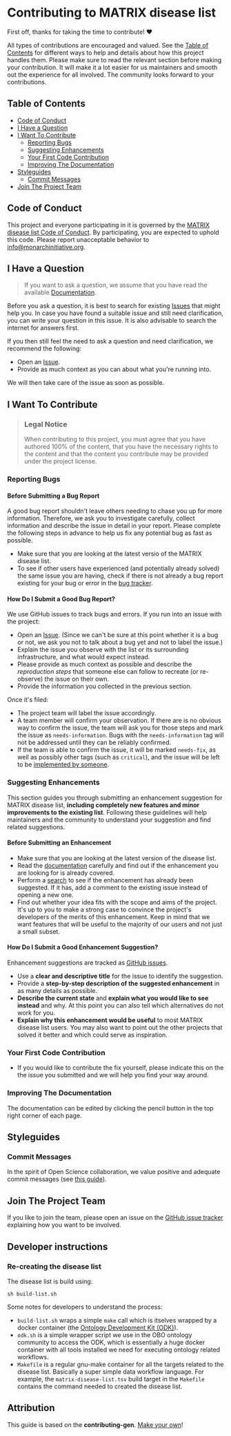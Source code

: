 <!-- omit in toc -->
# Contributing to MATRIX disease list

First off, thanks for taking the time to contribute! ❤️

All types of contributions are encouraged and valued. See the [Table of Contents](#table-of-contents) for different ways to help and details about how this project handles them. Please make sure to read the relevant section before making your contribution. It will make it a lot easier for us maintainers and smooth out the experience for all involved. The community looks forward to your contributions.

<!-- omit in toc -->
## Table of Contents

- [Code of Conduct](#code-of-conduct)
- [I Have a Question](#i-have-a-question)
- [I Want To Contribute](#i-want-to-contribute)
  - [Reporting Bugs](#reporting-bugs)
  - [Suggesting Enhancements](#suggesting-enhancements)
  - [Your First Code Contribution](#your-first-code-contribution)
  - [Improving The Documentation](#improving-the-documentation)
- [Styleguides](#styleguides)
  - [Commit Messages](#commit-messages)
- [Join The Project Team](#join-the-project-team)


## Code of Conduct

This project and everyone participating in it is governed by the
[MATRIX disease list Code of Conduct](https://github.com/monarch-initiative/matrix-disease-list/blob/master/CODE_OF_CONDUCT.md).
By participating, you are expected to uphold this code. Please report unacceptable behavior
to <info@monarchinitiative.org>.


## I Have a Question

> If you want to ask a question, we assume that you have read the available [Documentation](https://monarch-initiative.github.io/matrix-disease-list/).

Before you ask a question, it is best to search for existing [Issues](https://github.com/monarch-initiative/matrix-disease-list/issues) that might help you. In case you have found a suitable issue and still need clarification, you can write your question in this issue. It is also advisable to search the internet for answers first.

If you then still feel the need to ask a question and need clarification, we recommend the following:

- Open an [Issue](https://github.com/monarch-initiative/matrix-disease-list/issues/new).
- Provide as much context as you can about what you're running into.

We will then take care of the issue as soon as possible.

## I Want To Contribute

> ### Legal Notice <!-- omit in toc -->
> When contributing to this project, you must agree that you have authored 100% of the content, that you have the necessary rights to the content and that the content you contribute may be provided under the project license.

### Reporting Bugs

<!-- omit in toc -->
#### Before Submitting a Bug Report

A good bug report shouldn't leave others needing to chase you up for more information. Therefore, we ask you to investigate carefully, collect information and describe the issue in detail in your report. Please complete the following steps in advance to help us fix any potential bug as fast as possible.

- Make sure that you are looking at the latest versio of the MATRIX disease list.
- To see if other users have experienced (and potentially already solved) the same issue you are having, check if there is not already a bug report existing for your bug or error in the [bug tracker](https://github.com/monarch-initiative/matrix-disease-list/issues?q=label%3Abug).

<!-- omit in toc -->
#### How Do I Submit a Good Bug Report?

We use GitHub issues to track bugs and errors. If you run into an issue with the project:

- Open an [Issue](https://github.com/monarch-initiative/matrix-disease-list/issues/new). (Since we can't be sure at this point whether it is a bug or not, we ask you not to talk about a bug yet and not to label the issue.)
- Explain the issue you observe with the list or its surrounding infrastructure, and what would expect instead.
- Please provide as much context as possible and describe the *reproduction steps* that someone else can follow to recreate (or re-observe) the issue on their own.
- Provide the information you collected in the previous section.

Once it's filed:

- The project team will label the issue accordingly.
- A team member will confirm your observation. If there are is no obvious way to confirm the issue, the team will ask you for those steps and mark the issue as `needs-information`. Bugs with the `needs-information` tag will not be addressed until they can be reliably confirmed.
- If the team is able to confirm the issue, it will be marked `needs-fix`, as well as possibly other tags (such as `critical`), and the issue will be left to be [implemented by someone](#your-first-code-contribution).


### Suggesting Enhancements

This section guides you through submitting an enhancement suggestion for MATRIX disease list, **including completely new features and minor improvements to the existing list**. Following these guidelines will help maintainers and the community to understand your suggestion and find related suggestions.

<!-- omit in toc -->
#### Before Submitting an Enhancement

- Make sure that you are looking at the latest version of the disease list.
- Read the [documentation](https://monarch-initiative.github.io/matrix-disease-list/) carefully and find out if the enhancement you are looking for is already covered.
- Perform a [search](https://github.com/monarch-initiative/matrix-disease-list/issues) to see if the enhancement has already been suggested. If it has, add a comment to the existing issue instead of opening a new one.
- Find out whether your idea fits with the scope and aims of the project. It's up to you to make a strong case to convince the project's developers of the merits of this enhancement. Keep in mind that we want features that will be useful to the majority of our users and not just a small subset.

<!-- omit in toc -->
#### How Do I Submit a Good Enhancement Suggestion?

Enhancement suggestions are tracked as [GitHub issues](https://github.com/monarch-initiative/matrix-disease-list/issues).

- Use a **clear and descriptive title** for the issue to identify the suggestion.
- Provide a **step-by-step description of the suggested enhancement** in as many details as possible.
- **Describe the current state** and **explain what you would like to see instead** and why. At this point you can also tell which alternatives do not work for you.
- **Explain why this enhancement would be useful** to most MATRIX disease list users. You may also want to point out the other projects that solved it better and which could serve as inspiration.

<!-- You might want to create an issue template for enhancement suggestions that can be used as a guide and that defines the structure of the information to be included. If you do so, reference it here in the description. -->

### Your First Code Contribution

- If you would like to contribute the fix yourself, please indicate this on the the issue you submitted and we will help you find your way around.

### Improving The Documentation

The documentation can be edited by clicking the pencil button in the top right corner of each page.

## Styleguides
### Commit Messages

In the spirit of Open Science collaboration, we value positive and adequate commit messages (see [this guide](https://incenp.org/dvlpt/docs/vcs-good-practices/index.html)).

## Join The Project Team

If you like to join the team, please open an issue on the [GitHub issue tracker](https://github.com/monarch-initiative/matrix-disease-list/issues) explaining how you want to be involved.

## Developer instructions

### Re-creating the disease list

The disease list is build using:

```
sh build-list.sh
```

Some notes for developers to understand the process:

- `build-list.sh` wraps a simple `make` call which is itselves wrapped by a docker container (the [Ontology Development Kit (ODK)](https://github.com/INCATools/ontology-development-kit)).
- `odk.sh` is a simple wrapper script we use in the OBO ontology community to access the ODK, which is essentially a huge docker container with all tools installed we need for executing ontology related workflows.
- `Makefile` is a regular gnu-make container for all the targets related to the disease list. Basically a super simple data workflow language. For example, the `matrix-disease-list.tsv` build target in the `Makefile` contains the command needed to created the disease list.

<!-- omit in toc -->
## Attribution
This guide is based on the **contributing-gen**. [Make your own](https://github.com/bttger/contributing-gen)!
